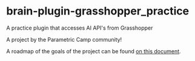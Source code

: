 # brain-plugin-grasshopper_practice
A practice plugin that accesses AI API's from Grasshopper

A project by the Parametric Camp community!

A roadmap of the goals of the project can be found [on this document](./BRAIN_PLUGIN_NOTES.md).